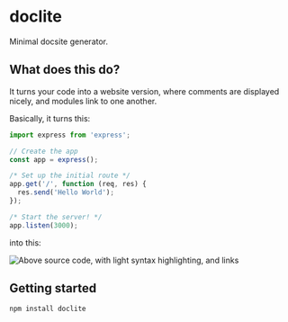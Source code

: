 # doclite

Minimal docsite generator.

## What does this do?

It turns your code into a website version, where comments are displayed nicely, and modules link to one another.

Basically, it turns this:

```js
import express from 'express';

// Create the app
const app = express();

/* Set up the initial route */
app.get('/', function (req, res) {
  res.send('Hello World');
});

/* Start the server! */
app.listen(3000);
```

into this:

![Above source code, with light syntax highlighting, and links](https://imgur.com/VwVYkxz.png)

## Getting started

```bash
npm install doclite
```

